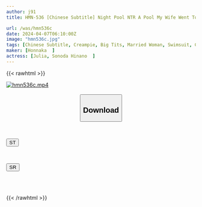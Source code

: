 ```yaml
---
author: j91
title: HMN-536 [Chinese Subtitle] Night Pool NTR A Pool My Wife Went To With Her Female Friends Secretly. Wearing A Radically Sexy Swimsuit, She Was Picked Up By A Random Man And Creampied Her All Summer... JULIA

url: /was/hmn536c
date: 2024-04-07T06:10:00Z
image: "hmn536c.jpg"
tags: [Chinese Subtitle, Creampie, Big Tits, Married Woman, Swimsuit, Cuckold	]
maker: [Honnaka  ]
actress: [Julia, Sonoda Hinano  ]
---
```



{{< rawhtml >}}

<div class="video" data-videoid="ko9OB3LKVbhOzwB">
    <a href="javascript:;">
        <img src="/was/hmn536c/hmn536c.jpg" width="WIDTH" height="HEIGHT" alt="hmn536c.mp4" loading="lazy">
    </a>
</div>

<script type="text/javascript" src="https://j91.asia/asset/on-demand-st.js"></script>

<br>
  <link rel="stylesheet" href="https://j91.asia/asset/bs5.css">
  
  <center>
  <button class="btn btn-primary" type="button" data-bs-toggle="collapse" data-bs-target=".multi-collapse" aria-expanded="false" aria-controls="multiCollapseExample1 multiCollapseExample2"><h2>Download</h2></button></center>
</p>
<div class="row">
  <div class="col">
    <div class="collapse multi-collapse" id="multiCollapseExample1">
      <div class="card card-body">
	      	      <br>
<div class="buttons">  
<p><a href="https://streamtape.to/v/ko9OB3LKVbhOzwB" target="_blank"><button class="btn-hover color-3"><i class="fa fa-download"></i> ST</button></a></p></div>
    </div>
  </div>
</div>
  <div class="col">
    <div class="collapse multi-collapse" id="multiCollapseExample2">
      <div class="card card-body">
	      <br>
<div class="buttons">
<p><a href="https://rubystm.com/ijc0vy32v3z7" target="_blank"><button class="btn-hover color-9"><i class="fa fa-download"></i> SR</button></a></p></div>
<br><br>
      </div>
    </div>
  </div>
</div>

{{< /rawhtml >}}